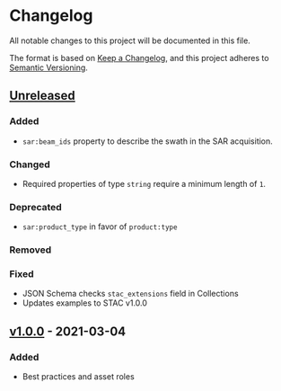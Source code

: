 # Changelog
All notable changes to this project will be documented in this file.

The format is based on [Keep a Changelog](https://keepachangelog.com/en/1.0.0/),
and this project adheres to [Semantic Versioning](https://semver.org/spec/v2.0.0.html).

## [Unreleased]

### Added

- `sar:beam_ids` property to describe the swath in the SAR acquisition.

### Changed

- Required properties of type `string` require a minimum length of `1`.

### Deprecated

- `sar:product_type` in favor of `product:type`

### Removed

### Fixed

- JSON Schema checks `stac_extensions` field in Collections
- Updates examples to STAC v1.0.0

## [v1.0.0] - 2021-03-04

### Added
- Best practices and asset roles

[Unreleased]: <https://github.com/stac-extensions/sar/compare/v1.0.0...HEAD>
[v1.0.0]: <https://github.com/stac-extensions/sar/tree/v1.0.0>
